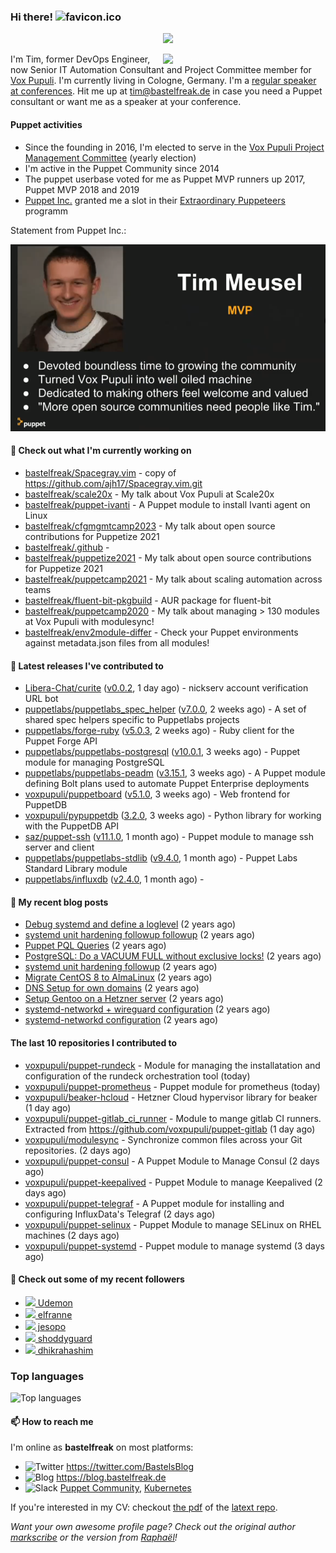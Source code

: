 ### Hi there! ![favicon.ico](https://raw.githubusercontent.com/bastelfreak/bastelfreak/master/favicon.ico)

<p align="center">
  <a href="https://github.com/ryo-ma/github-profile-trophy"><img src="https://github-profile-trophy.vercel.app/?username=bastelfreak&theme=darkhub&margin-w=15&margin-h=15&no-frame=true&column=5"/></a>
</p>

<img align="right" src="https://avatars.githubusercontent.com/bastelfreak" width="260">

I'm Tim, former DevOps Engineer, now Senior IT Automation Consultant and Project
Committee member for [Vox Pupuli](https://voxpupuli.org).
I'm currently living in Cologne, Germany. I'm a
[regular speaker at conferences](https://github.com/bastelfreak/talks#collection-of-talks-proposals-and-related-stuff).
Hit me up at [tim@bastelfreak.de](mailto:tim@bastelfeak.de) in case you need a
Puppet consultant or want me as a speaker at your conference.

#### Puppet activities

* Since the founding in 2016, I'm elected to serve in the [Vox Pupuli Project Management Committee](https://voxpupuli.org/blog/2016/10/12/pmc-election-results/) (yearly election)
* I'm active in the Puppet Community since 2014
* The puppet userbase voted for me as Puppet MVP runners up 2017, Puppet MVP 2018 and 2019
* [Puppet Inc.](https://puppet.com) granted me a slot in their [Extraordinary Puppeteers](https://puppet-champions.github.io/profiles.html) programm

Statement from Puppet Inc.:

![mvp statement](https://raw.githubusercontent.com/bastelfreak/bastelfreak/master/MVP.png)

#### 🌱 Check out what I'm currently working on


- [bastelfreak/Spacegray.vim](https://github.com/bastelfreak/Spacegray.vim) - copy of https://github.com/ajh17/Spacegray.vim.git
- [bastelfreak/scale20x](https://github.com/bastelfreak/scale20x) - My talk about Vox Pupuli at Scale20x
- [bastelfreak/puppet-ivanti](https://github.com/bastelfreak/puppet-ivanti) - A Puppet module to install Ivanti agent on Linux
- [bastelfreak/cfgmgmtcamp2023](https://github.com/bastelfreak/cfgmgmtcamp2023) - My talk about open source contributions for Puppetize 2021
- [bastelfreak/.github](https://github.com/bastelfreak/.github) - 
- [bastelfreak/puppetize2021](https://github.com/bastelfreak/puppetize2021) - My talk about open source contributions for Puppetize 2021
- [bastelfreak/puppetcamp2021](https://github.com/bastelfreak/puppetcamp2021) - My talk about scaling automation across teams
- [bastelfreak/fluent-bit-pkgbuild](https://github.com/bastelfreak/fluent-bit-pkgbuild) - AUR package for fluent-bit
- [bastelfreak/puppetcamp2020](https://github.com/bastelfreak/puppetcamp2020) - My talk about managing &gt; 130 modules at Vox Pupuli with modulesync!
- [bastelfreak/env2module-differ](https://github.com/bastelfreak/env2module-differ) - Check your Puppet environments against metadata.json files from all modules!

#### 🔭 Latest releases I've contributed to


- [Libera-Chat/curite](https://github.com/Libera-Chat/curite) ([v0.0.2](https://github.com/Libera-Chat/curite/releases/tag/v0.0.2), 1 day ago) - nickserv account verification URL bot
- [puppetlabs/puppetlabs_spec_helper](https://github.com/puppetlabs/puppetlabs_spec_helper) ([v7.0.0](https://github.com/puppetlabs/puppetlabs_spec_helper/releases/tag/v7.0.0), 2 weeks ago) - A set of shared spec helpers specific to Puppetlabs projects
- [puppetlabs/forge-ruby](https://github.com/puppetlabs/forge-ruby) ([v5.0.3](https://github.com/puppetlabs/forge-ruby/releases/tag/v5.0.3), 2 weeks ago) - Ruby client for the Puppet Forge API
- [puppetlabs/puppetlabs-postgresql](https://github.com/puppetlabs/puppetlabs-postgresql) ([v10.0.1](https://github.com/puppetlabs/puppetlabs-postgresql/releases/tag/v10.0.1), 3 weeks ago) - Puppet module for managing PostgreSQL
- [puppetlabs/puppetlabs-peadm](https://github.com/puppetlabs/puppetlabs-peadm) ([v3.15.1](https://github.com/puppetlabs/puppetlabs-peadm/releases/tag/v3.15.1), 3 weeks ago) - A Puppet module defining Bolt plans used to automate Puppet Enterprise deployments
- [voxpupuli/puppetboard](https://github.com/voxpupuli/puppetboard) ([v5.1.0](https://github.com/voxpupuli/puppetboard/releases/tag/v5.1.0), 3 weeks ago) - Web frontend for PuppetDB
- [voxpupuli/pypuppetdb](https://github.com/voxpupuli/pypuppetdb) ([3.2.0](https://github.com/voxpupuli/pypuppetdb/releases/tag/3.2.0), 3 weeks ago) - Python library for working with the PuppetDB API
- [saz/puppet-ssh](https://github.com/saz/puppet-ssh) ([v11.1.0](https://github.com/saz/puppet-ssh/releases/tag/v11.1.0), 1 month ago) - Puppet module to manage ssh server and client
- [puppetlabs/puppetlabs-stdlib](https://github.com/puppetlabs/puppetlabs-stdlib) ([v9.4.0](https://github.com/puppetlabs/puppetlabs-stdlib/releases/tag/v9.4.0), 1 month ago) - Puppet Labs Standard Library module
- [puppetlabs/influxdb](https://github.com/puppetlabs/influxdb) ([v2.4.0](https://github.com/puppetlabs/influxdb/releases/tag/v2.4.0), 1 month ago) - 

#### 📜 My recent blog posts


- [Debug systemd and define a loglevel](https://blog.bastelfreak.de/2022/02/debug-systemd-and-define-a-loglevel/) (2 years ago)
- [systemd unit hardening followup followup](https://blog.bastelfreak.de/2022/01/systemd-unit-hardening-followup-followup/) (2 years ago)
- [Puppet PQL Queries](https://blog.bastelfreak.de/2022/01/puppet-pql-queries/) (2 years ago)
- [PostgreSQL: Do a VACUUM FULL without exclusive locks!](https://blog.bastelfreak.de/2022/01/postgresql-do-a-vacuum-full-without-exclusive-locks/) (2 years ago)
- [systemd unit hardening followup](https://blog.bastelfreak.de/2022/01/systemd-unit-hardening-followup/) (2 years ago)
- [Migrate CentOS 8 to AlmaLinux](https://blog.bastelfreak.de/2022/01/migrate-centos-8-to-almalinux/) (2 years ago)
- [DNS Setup for own domains](https://blog.bastelfreak.de/2022/01/dns-setup-for-own-domains/) (2 years ago)
- [Setup Gentoo on a Hetzner server](https://blog.bastelfreak.de/2022/01/setup-gentoo-on-a-hetzner-server/) (2 years ago)
- [systemd-networkd &#43; wireguard configuration](https://blog.bastelfreak.de/2022/01/systemd-networkd-wireguard-configuration/) (2 years ago)
- [systemd-networkd configuration](https://blog.bastelfreak.de/2022/01/systemd-networkd-configuration/) (2 years ago)

#### The last 10 repositories I contributed to


- [voxpupuli/puppet-rundeck](https://github.com/voxpupuli/puppet-rundeck) - Module for managing the installatation and configuration of the rundeck orchestration tool (today)
- [voxpupuli/puppet-prometheus](https://github.com/voxpupuli/puppet-prometheus) - Puppet module for prometheus (today)
- [voxpupuli/beaker-hcloud](https://github.com/voxpupuli/beaker-hcloud) - Hetzner Cloud hypervisor library for beaker (1 day ago)
- [voxpupuli/puppet-gitlab_ci_runner](https://github.com/voxpupuli/puppet-gitlab_ci_runner) - Module to mange gitlab CI runners. Extracted from https://github.com/voxpupuli/puppet-gitlab (1 day ago)
- [voxpupuli/modulesync](https://github.com/voxpupuli/modulesync) - Synchronize common files across your Git repositories. (2 days ago)
- [voxpupuli/puppet-consul](https://github.com/voxpupuli/puppet-consul) - A Puppet Module to Manage Consul (2 days ago)
- [voxpupuli/puppet-keepalived](https://github.com/voxpupuli/puppet-keepalived) - Puppet Module to manage Keepalived (2 days ago)
- [voxpupuli/puppet-telegraf](https://github.com/voxpupuli/puppet-telegraf) - A Puppet module for installing and configuring InfluxData&#39;s Telegraf (2 days ago)
- [voxpupuli/puppet-selinux](https://github.com/voxpupuli/puppet-selinux) - Puppet Module to manage SELinux on RHEL machines (2 days ago)
- [voxpupuli/puppet-systemd](https://github.com/voxpupuli/puppet-systemd) - Puppet module to manage systemd (3 days ago)

#### 👥 Check out some of my recent followers


- [<img src="https://avatars.githubusercontent.com/u/34432112?v=4" height="20"/> Udemon](https://github.com/Udemon)
- [<img src="https://avatars.githubusercontent.com/u/861038?v=4" height="20"/> elfranne](https://github.com/elfranne)
- [<img src="https://avatars.githubusercontent.com/u/11245819?u=a9f747e75437564ebd0cba9931aabc72120fdb7a&amp;v=4" height="20"/> jesopo](https://github.com/jesopo)
- [<img src="https://avatars.githubusercontent.com/u/42909235?u=52b20bf98c0006051426344acd366fe0e04c81e4&amp;v=4" height="20"/> shoddyguard](https://github.com/shoddyguard)
- [<img src="https://avatars.githubusercontent.com/u/43034730?v=4" height="20"/> dhikrahashim](https://github.com/dhikrahashim)

### Top languages

![Top languages](https://github-readme-stats.vercel.app/api/top-langs/?username=bastelfreak&hide_title=true)

#### 📫 How to reach me

I'm online as **bastelfreak** on most platforms:

- <img src="https://raw.githubusercontent.com/FortAwesome/Font-Awesome/master/svgs/brands/twitter.svg" width="20" alt="Twitter" /> https://twitter.com/BastelsBlog
- <img src="https://raw.githubusercontent.com/FortAwesome/Font-Awesome/master/svgs/brands/wordpress.svg" width="20" alt="Blog" /> https://blog.bastelfreak.de
- <img src="https://raw.githubusercontent.com/FortAwesome/Font-Awesome/master/svgs/brands/slack.svg" width="20" alt="Slack" /> [Puppet Community](https://slack.puppet.com/), [Kubernetes](https://slack.k8s.io/)

If you're interested in my CV: checkout [the pdf](https://github.com/bastelfreak/cv/raw/master/content-en.pdf) of the [latext repo](https://github.com/bastelfreak/cv#readme).

*Want your own awesome profile page? Check out the original author [markscribe](https://github.com/muesli/markscribe) or the version from [Raphaël](https://github.com/raphink/raphink#hi-there-)!*
